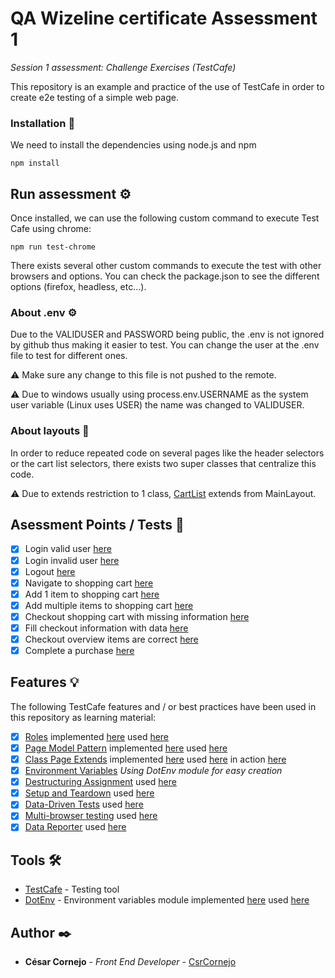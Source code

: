 # QA Wizeline certificate Assessment 1

_Session 1 assessment: Challenge Exercises (TestCafe)_

This repository is an example and practice of the use of TestCafe in order to create e2e testing of a simple web page.


### Installation 🔧

We need to install the dependencies using node.js and npm

```
npm install
```

## Run assessment ⚙️

Once installed, we can use the following custom command to execute Test Cafe using chrome:
```
npm run test-chrome
```

There exists several other custom commands to execute the test with other browsers and options. You can check the package.json to see the different options (firefox, headless, etc...).

### About .env ⚙️

Due to the VALIDUSER and PASSWORD being public, the .env is not ignored by github thus making it easier to test.
You can change the user at the .env file to test for different ones.

:warning: Make sure any change to this file is not pushed to the remote.

:warning: Due to windows usually using process.env.USERNAME as the system user variable (Linux uses USER) the name was changed to VALIDUSER.

### About layouts 🔔

In order to reduce repeated code on several pages like the header selectors or the cart list selectors, there exists two super classes that centralize this code.

:warning: Due to extends restriction to 1 class, [CartList](page_model/layouts/CartList.js) extends from MainLayout.

## Asessment Points / Tests 🔩

- [x] Login valid user [here](page_model/tests/Login.test.js)
- [x] Login invalid user [here](page_model/tests/Login.test.js)
- [x] Logout [here](page_model/tests/Logout.test.js)
- [x] Navigate to shopping cart [here](page_model/tests/Shopping.test.js)
- [x] Add 1 item to shopping cart [here](page_model/tests/Shopping.test.js)
- [x] Add multiple items to shopping cart [here](page_model/tests/Shopping.test.js)
- [x] Checkout shopping cart with missing information [here](page_model/tests/Shopping.test.js)
- [x] Fill checkout information with data [here](page_model/tests/Shopping.test.js)
- [x] Checkout overview items are correct [here](page_model/tests/Shopping.test.js)
- [x] Complete a purchase [here](page_model/tests/Shopping.test.js)

## Features 💡

The following TestCafe features and / or  best practices have been used in this repository as learning material:

- [x] [Roles](https://devexpress.github.io/testcafe/documentation/guides/advanced-guides/authentication.html#user-roles) implemented [here](page_model/roles/Roles.js) used [here](page_model/tests/Logout.test.js)
- [x] [Page Model Pattern](https://devexpress.github.io/testcafe/documentation/guides/advanced-guides/authentication.html#user-roles) implemented [here](page_model/pages/LoginPage.js) used [here](page_model/tests/Login.test.js)
- [x] [Class Page Extends](https://developer.mozilla.org/es/docs/Web/JavaScript/Reference/Classes/extends) implemented [here](page_model/layouts/MainLayout.js) used [here](page_model/pages/ProductsPage.js) in action [here](page_model/tests/Logout.test.js)
- [x] [Environment Variables](https://devexpress.github.io/testcafe/documentation/recipes/configuration/access-environment-variables-in-tests.html) _Using DotEnv module for easy creation_
- [x] [Destructuring Assignment](https://developer.mozilla.org/en-US/docs/Web/JavaScript/Reference/Operators/Destructuring_assignment) used [here](page_model/tests/Shopping.test.js)
- [x] [Setup and Teardown](https://devexpress.github.io/testcafe/documentation/guides/basic-guides/best-practices.html#setup-and-teardown) used [here](page_model/tests/Shopping.test.js)
- [x] [Data-Driven Tests](https://devexpress.github.io/testcafe/documentation/recipes/best-practices/create-data-driven-tests.html) used [here](page_model/tests/Shopping.test.js)
- [x] [Multi-browser testing](https://devexpress.github.io/testcafe/documentation/guides/basic-guides/run-tests.html) used [here](package.json)
- [x] [Data Reporter](https://devexpress.github.io/testcafe/documentation/guides/concepts/reporters.html) used [here](package.json)

## Tools 🛠️

* [TestCafe](https://devexpress.github.io/testcafe/) - Testing tool
* [DotEnv](https://www.npmjs.com/package/dotenv) - Environment variables module implemented [here](.env) used [here](page_model/data/Constants.js)


## Author ✒️

* **César Cornejo** - *Front End Developer* - [CsrCornejo](https://github.com/CsrCornejo)

